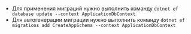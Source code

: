 - Для применения миграций нужно выполнить команду `dotnet ef database update --context ApplicationDbContext`
- Для автогенерации миграции нужно выполнить команду `dotnet ef migrations add CreateAppSchema --context ApplicationDbContext`